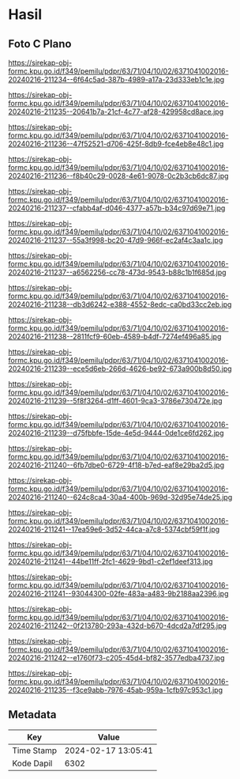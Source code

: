 # Hasil

## Foto C Plano

https://sirekap-obj-formc.kpu.go.id/f349/pemilu/pdpr/63/71/04/10/02/6371041002016-20240216-211234--6f64c5ad-387b-4989-a17a-23d333eb1c1e.jpg

https://sirekap-obj-formc.kpu.go.id/f349/pemilu/pdpr/63/71/04/10/02/6371041002016-20240216-211235--20641b7a-21cf-4c77-af28-429958cd8ace.jpg

https://sirekap-obj-formc.kpu.go.id/f349/pemilu/pdpr/63/71/04/10/02/6371041002016-20240216-211236--47f52521-d706-425f-8db9-fce4eb8e48c1.jpg

https://sirekap-obj-formc.kpu.go.id/f349/pemilu/pdpr/63/71/04/10/02/6371041002016-20240216-211236--f8b40c29-0028-4e61-9078-0c2b3cb6dc87.jpg

https://sirekap-obj-formc.kpu.go.id/f349/pemilu/pdpr/63/71/04/10/02/6371041002016-20240216-211237--cfabb4af-d046-4377-a57b-b34c97d69e71.jpg

https://sirekap-obj-formc.kpu.go.id/f349/pemilu/pdpr/63/71/04/10/02/6371041002016-20240216-211237--55a3f998-bc20-47d9-966f-ec2af4c3aa1c.jpg

https://sirekap-obj-formc.kpu.go.id/f349/pemilu/pdpr/63/71/04/10/02/6371041002016-20240216-211237--a6562256-cc78-473d-9543-b88c1b1f685d.jpg

https://sirekap-obj-formc.kpu.go.id/f349/pemilu/pdpr/63/71/04/10/02/6371041002016-20240216-211238--db3d6242-e388-4552-8edc-ca0bd33cc2eb.jpg

https://sirekap-obj-formc.kpu.go.id/f349/pemilu/pdpr/63/71/04/10/02/6371041002016-20240216-211238--2811fcf9-60eb-4589-b4df-7274ef496a85.jpg

https://sirekap-obj-formc.kpu.go.id/f349/pemilu/pdpr/63/71/04/10/02/6371041002016-20240216-211239--ece5d6eb-266d-4626-be92-673a900b8d50.jpg

https://sirekap-obj-formc.kpu.go.id/f349/pemilu/pdpr/63/71/04/10/02/6371041002016-20240216-211239--5f8f3264-d1ff-4601-9ca3-3786e730472e.jpg

https://sirekap-obj-formc.kpu.go.id/f349/pemilu/pdpr/63/71/04/10/02/6371041002016-20240216-211239--d75fbbfe-15de-4e5d-9444-0de1ce6fd262.jpg

https://sirekap-obj-formc.kpu.go.id/f349/pemilu/pdpr/63/71/04/10/02/6371041002016-20240216-211240--6fb7dbe0-6729-4f18-b7ed-eaf8e29ba2d5.jpg

https://sirekap-obj-formc.kpu.go.id/f349/pemilu/pdpr/63/71/04/10/02/6371041002016-20240216-211240--624c8ca4-30a4-400b-969d-32d95e74de25.jpg

https://sirekap-obj-formc.kpu.go.id/f349/pemilu/pdpr/63/71/04/10/02/6371041002016-20240216-211241--17ea59e6-3d52-44ca-a7c8-5374cbf59f1f.jpg

https://sirekap-obj-formc.kpu.go.id/f349/pemilu/pdpr/63/71/04/10/02/6371041002016-20240216-211241--44be11ff-2fc1-4629-9bd1-c2ef1deef313.jpg

https://sirekap-obj-formc.kpu.go.id/f349/pemilu/pdpr/63/71/04/10/02/6371041002016-20240216-211241--93044300-02fe-483a-a483-9b2188aa2396.jpg

https://sirekap-obj-formc.kpu.go.id/f349/pemilu/pdpr/63/71/04/10/02/6371041002016-20240216-211242--0f213780-293a-432d-b670-4dcd2a7df295.jpg

https://sirekap-obj-formc.kpu.go.id/f349/pemilu/pdpr/63/71/04/10/02/6371041002016-20240216-211242--e1760f73-c205-45d4-bf82-3577edba4737.jpg

https://sirekap-obj-formc.kpu.go.id/f349/pemilu/pdpr/63/71/04/10/02/6371041002016-20240216-211235--f3ce9abb-7976-45ab-959a-1cfb97c953c1.jpg


## Metadata

| Key        | Value               |
| ---------- | ------------------- |
| Time Stamp | 2024-02-17 13:05:41 |
| Kode Dapil | 6302                |



